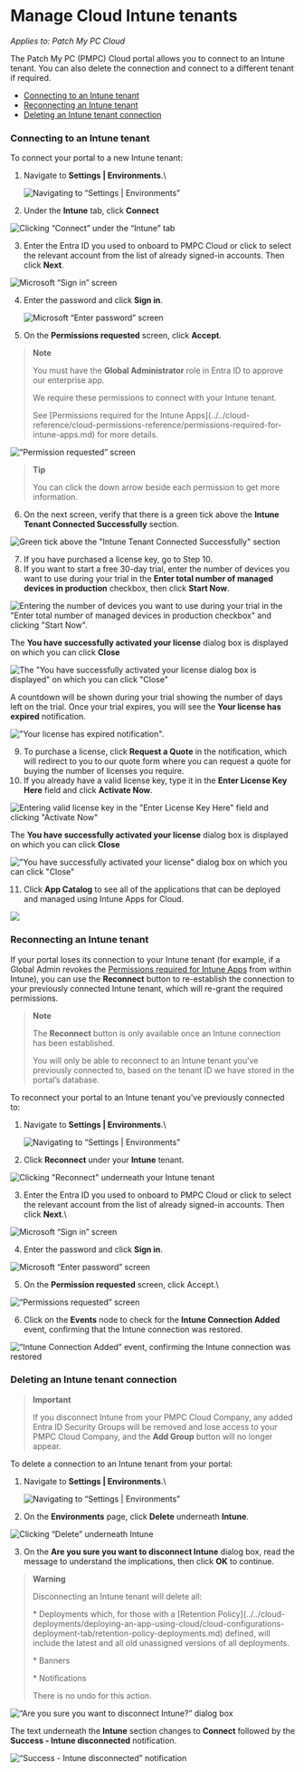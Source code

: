 # Manage Cloud Intune tenants

_Applies to: Patch My PC Cloud_

The Patch My PC (PMPC) Cloud portal allows you to connect to an Intune tenant. You can also delete the connection and connect to a different tenant if required.

* [Connecting to an Intune tenant](manage-cloud-intune-tenants.md#connecting-to-an-intune-tenant)
* [Reconnecting an Intune tenant](manage-cloud-intune-tenants.md#reconnecting-an-intune-tenant)
* [Deleting an Intune tenant connection](manage-cloud-intune-tenants.md#deleting-an-intune-tenant-connection)

### Connecting to an Intune tenant

To connect your portal to a new Intune tenant:

1.  Navigate to <strong>Settings | Environments</strong>.\


    ![Navigating to “Settings | Environments”](/_images/image-(1732).png "Navigating to “Settings | Environments”")


2. Under the <strong>Intune</strong> tab, click <strong>Connect</strong>

![Clicking “Connect” under the “Intune” tab](/_images/image-(2701).png "Clicking “Connect” under the “Intune” tab")

3. Enter the Entra ID you used to onboard to PMPC Cloud or click to select the relevant account from the list of already signed-in accounts. Then click <strong>Next</strong>.

![Microsoft “Sign in” screen](/_images/image-(1472).png "Microsoft “Sign in” screen")



4.  Enter the password and click <strong>Sign in</strong>.

    ![Microsoft “Enter password” screen](/_images/image-(1473).png "Microsoft “Enter password” screen")


5. On the <strong>Permissions requested</strong> screen, click <strong>Accept</strong>.

<blockquote class="wp-block-quote">
<p><strong>Note</strong></p>
<p>You must have the <strong>Global Administrator</strong> role in Entra ID to approve our enterprise app.</p>
<p>We require these permissions to connect with your Intune tenant.</p>
<p>See [Permissions required for the Intune Apps](../../cloud-reference/cloud-permissions-reference/permissions-required-for-intune-apps.md) for more details.</p>
</blockquote>

![“Permission requested” screen](/_images/image-(341).png "“Permission requested” screen")

<blockquote class="wp-block-quote">
<p><strong>Tip</strong></p>
<p>You can click the down arrow beside each permission to get more information.</p>
</blockquote>

6. On the next screen, verify that there is a green tick above the <strong>Intune Tenant Connected Successfully</strong> section.

![Green tick above the &#x22;Intune Tenant Connected Successfully&#x22; section](/_images/image-(2705).png "Green tick above the &#x22;Intune Tenant Connected Successfully&#x22; section")

7. If you have purchased a license key, go to Step 10.
8. If you want to start a free 30-day trial, enter the number of devices you want to use during your trial in the <strong>Enter total number of managed devices in production</strong> checkbox, then click <strong>Start Now</strong>.&#x20;

![Entering the number of devices you want to use during your trial in the &#x22;Enter total number of managed devices in production checkbox&#x22; and clicking &#x22;Start Now&#x22;.](/_images/image-(2707).png "Entering the number of devices you want to use during your trial in the &#x22;Enter total number of managed devices in production checkbox&#x22; and clicking &#x22;Start Now&#x22;.")

The <strong>You have successfully activated your license</strong> dialog box is displayed on which you can click <strong>Close</strong>

![The &#x22;You have successfully activated your license dialog box is displayed&#x22; on which you can click &#x22;Close&#x22;](/_images/image-(2708).png "The &#x22;You have successfully activated your license dialog box is displayed&#x22; on which you can click &#x22;Close&#x22;")

A countdown will be shown during your trial showing the number of days left on the trial. Once your trial expires, you will see the <strong>Your license has expired</strong> notification.

![&#x22;Your license has expired notification&#x22;.](/_images/image-(2709).png "&#x22;Your license has expired notification&#x22;.")

9. To purchase a license, click <strong>Request a Quote</strong> in the notification, which will redirect to you to our quote form where you can request a quote for buying the number of licenses you require.
10. If you already have a valid license key, type it in the <strong>Enter License Key Here</strong> field and click <strong>Activate Now</strong>.

![Entering valid license key in the &#x22;Enter License Key Here&#x22; field and clicking &#x22;Activate Now&#x22;](/_images/image-(2710).png "Entering valid license key in the &#x22;Enter License Key Here&#x22; field and clicking &#x22;Activate Now&#x22;")

The <strong>You have successfully activated your license</strong> dialog box is displayed on which you can click <strong>Close</strong>

![&#x22;You have successfully activated your license&#x22; dialog box on which you can click &#x22;Close&#x22;](/_images/image-(2711).png "&#x22;You have successfully activated your license&#x22; dialog box on which you can click &#x22;Close&#x22;")

11. Click <strong>App Catalog</strong> to see all of the applications that can be deployed and managed using Intune Apps for Cloud.

![](/_images/image-(1736).png "")

### Reconnecting an Intune tenant

If your portal loses its connection to your Intune tenant (for example, if a Global Admin revokes the [Permissions required for Intune Apps](../../cloud-reference/cloud-permissions-reference/permissions-required-for-intune-apps.md) from within Intune), you can use the <strong>Reconnect</strong> button to re-establish the connection to your previously connected Intune tenant, which will re-grant the required permissions.

<blockquote class="wp-block-quote">
<p><strong>Note</strong></p>
<p>The <strong>Reconnect</strong> button is only available once an Intune connection has been established.</p>
<p>You will only be able to reconnect to an Intune tenant you’ve previously connected to, based on the tenant ID we have stored in the portal’s database.</p>
</blockquote>

To reconnect your portal to an Intune tenant you’ve previously connected to:

1.  Navigate to <strong>Settings | Environments</strong>.\


    ![Navigating to “Settings | Environments”](/_images/image-(1738).png "Navigating to “Settings | Environments”")


2. Click <strong>Reconnect</strong> under your <strong>Intune</strong> tenant.

![Clicking &#x22;Reconnect&#x22; underneath your Intune tenant](/_images/image-(2570).png "Clicking &#x22;Reconnect&#x22; underneath your Intune tenant")

3. Enter the Entra ID you used to onboard to PMPC Cloud or click to select the relevant account from the list of already signed-in accounts. Then click <strong>Next</strong>.\


![Microsoft “Sign in” screen](/_images/image-(772).png "Microsoft “Sign in” screen")

4. Enter the password and click <strong>Sign in</strong>.

![Microsoft “Enter password” screen](/_images/image-(773).png "Microsoft “Enter password” screen")

5. On the <strong>Permission requested</strong> screen, click Accept.\


![“Permissions requested” screen](/_images/image-(774).png "“Permissions requested” screen")



6. Click on the <strong>Events</strong> node to check for the <strong>Intune Connection Added</strong> event, confirming that the Intune connection was restored.

![“Intune Connection Added” event, confirming the Intune connection was restored](/_images/image-(775).png "“Intune Connection Added” event, confirming the Intune connection was restored")

### Deleting an Intune tenant connection

<blockquote class="wp-block-quote">
<p><strong>Important</strong></p>
<p>If you disconnect Intune from your PMPC Cloud Company, any added Entra ID Security Groups will be removed and lose access to your PMPC Cloud Company, and the <strong>Add Group</strong> button will no longer appear.</p>
</blockquote>

To delete a connection to an Intune tenant from your portal:

1.  Navigate to <strong>Settings | Environments</strong>.\


    ![Navigating to “Settings | Environments”](/_images/image-(1686).png "Navigating to “Settings | Environments”")


2. On the <strong>Environments</strong> page, click <strong>Delete</strong> underneath <strong>Intune</strong>.

![Clicking “Delete” underneath Intune](/_images/image-(2571).png "Clicking “Delete” underneath Intune")

3. On the <strong>Are you sure you want to disconnect Intune</strong> dialog box, read the message to understand the implications, then click <strong>OK</strong> to continue.

<blockquote class="wp-block-quote">
<p><strong>Warning</strong></p>
<p>Disconnecting an Intune tenant will delete all:</p>
<p>* Deployments which, for those with a [Retention Policy](../../cloud-deployments/deploying-an-app-using-cloud/cloud-configurations-deployment-tab/retention-policy-deployments.md) defined,  will include the latest and all old unassigned versions of all deployments.</p>
<p>* Banners</p>
<p>* Notifications</p>
<p>There is no undo for this action.</p>
</blockquote>

![“Are you sure you want to disconnect Intune?” dialog box](/_images/image-(1688).png "“Are you sure you want to disconnect Intune?” dialog box")

The text underneath the <strong>Intune</strong> section changes to <strong>Connect</strong> followed by the <strong>Success - Intune  disconnected</strong> notification.

![“Success - Intune disconnected” notification](/_images/image-(2572).png "“Success - Intune disconnected” notification")